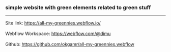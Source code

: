 ### simple website with green elements related to green stuff
***
Site link: https://all-my-greennies.webflow.io/ \
\
Webflow Workspace: https://webflow.com/@dimu \
\
Github: https://github.com/okgamr/all-my-greennies.webflow
